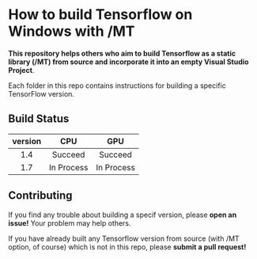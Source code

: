 # How to build Tensorflow on Windows with /MT

__This repository helps others who aim to build Tensorflow as a static library (/MT) from source and incorporate it into an empty Visual Studio Project__.

Each folder in this repo contains instructions for building a specific TensorFlow version.

## Build Status
| version |     CPU    |     GPU    |
|:-------:|:----------:|:----------:|
|   1.4   |   Succeed  |   Succeed  |
|   1.7   | In Process | In Process |


## Contributing
If you find any trouble about building a specif version, please __open an issue!__ Your problem may help others.

If you have already built any Tensorflow version from source (with /MT option, of course) which is not in this repo, please __submit a pull request!__
